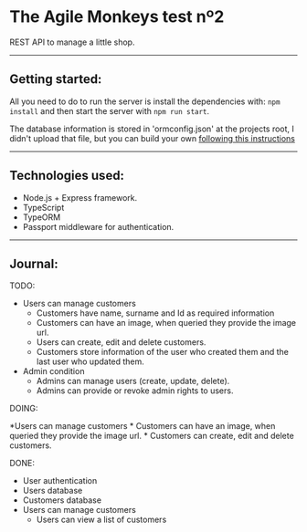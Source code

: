 # The Agile Monkeys test nº2

REST API to manage a little shop.

---

## Getting started:

All you need to do to run the server is install the dependencies with: `npm install` and then start the server with `npm run start`.

The database information is stored in 'ormconfig.json' at the projects root, I didn't upload that file, but you can build your own [following this instructions](http://typeorm.io/#/using-ormconfig/)

---

## Technologies used:

* Node.js + Express framework.
* TypeScript
* TypeORM
* Passport middleware for authentication.

---

## Journal:

TODO:

* Users can manage customers
    * Customers have name, surname and Id as required information
    * Customers can have an image, when queried they provide the image url.
    * Users can create, edit and delete customers.
    * Customers store information of the user who created them and the last user who updated them.
* Admin condition
    * Admins can manage users (create, update, delete).
    * Admins can provide or revoke admin rights to users.

DOING:

*Users can manage customers
    * Customers can have an image, when queried they provide the image url.
    * Customers can create, edit and delete customers.

DONE:

* User authentication
* Users database
* Customers database
* Users can manage customers
    * Users can view a list of customers

